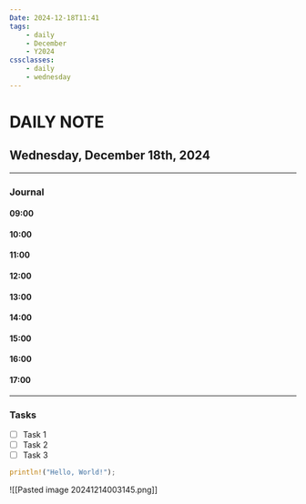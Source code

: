 ```yaml
---
Date: 2024-12-18T11:41
tags:
    - daily
    - December
    - Y2024
cssclasses:
    - daily
    - wednesday
---
```

# DAILY NOTE
## Wednesday, December 18th, 2024
***
### Journal

#### 09:00
#### 10:00
#### 11:00
#### 12:00
#### 13:00
#### 14:00
#### 15:00
#### 16:00
#### 17:00

***
### Tasks
- [ ] Task 1
- [ ] Task 2
- [ ] Task 3

```rust
println!("Hello, World!");
```

![[Pasted image 20241214003145.png]]